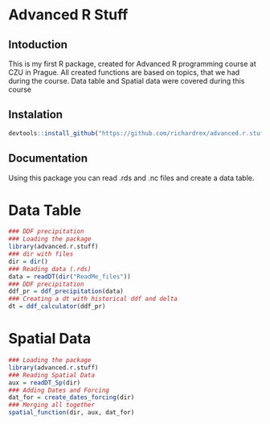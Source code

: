 Advanced R Stuff
================

## Intoduction

This is my first R package, created for Advanced R programming course at
CZU in Prague. All created functions are based on topics, that we had
during the course. Data table and Spatial data were covered during this
course

## Instalation

``` r
devtools::install_github("https://github.com/richardrex/advanced.r.stuff.git")
```

## Documentation

Using this package you can read .rds and .nc files and create a data
table.

# Data Table

``` r
### DDF precipitation
### Loading the package
library(advanced.r.stuff)
### dir with files
dir = dir()
### Reading data (.rds)
data = readDT(dir("ReadMe_files"))
### DDF precipitation
ddf_pr = ddf_precipitation(data)
### Creating a dt with historical ddf and delta
dt = ddf_calculator(ddf_pr)
```

# Spatial Data

``` r
### Loading the package
library(advanced.r.stuff)
### Reading Spatial Data
aux = readDT_Sp(dir)
### Adding Dates and Forcing
dat_for = create_dates_forcing(dir)
### Merging all together
spatial_function(dir, aux, dat_for)
```
